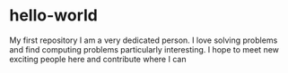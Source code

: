# hello-world
My first repository
I am a very dedicated person. 
I love solving problems and find computing
problems particularly interesting. 
I hope to meet new exciting people here and 
contribute where I can

